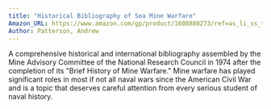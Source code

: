 ```yaml
---
title: "Historical Bibliography of Sea Mine Warfare"
Amazon_URL: https://www.amazon.com/gp/product/1608880273/ref=as_li_ss_tl?ie=UTF8&linkCode=ll1&tag=internetbo00a-20
Author: Patterson, Andrew
---
```

A comprehensive historical and international bibliography assembled by the Mine Advisory Committee of the National Research Council in 1974 after the completion of its "Brief History of Mine Warfare."  Mine warfare has played significant roles in most if not all naval wars since the American Civil War and is a topic that deserves careful attention from every serious student of naval history.